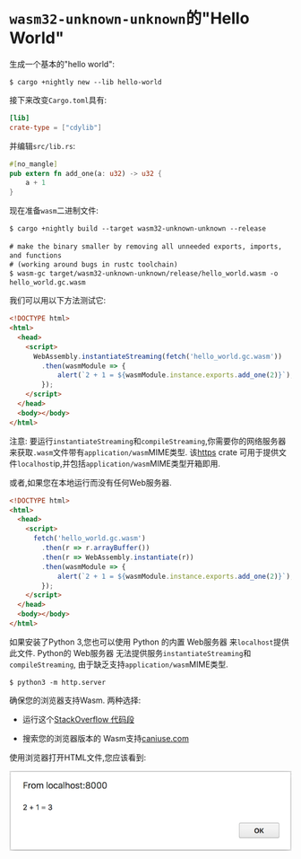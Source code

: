 
# `wasm32-unknown-unknown`的"Hello World"

生成一个基本的"hello world": 

    $ cargo +nightly new --lib hello-world

接下来改变`Cargo.toml`具有: 

```toml
[lib]
crate-type = ["cdylib"]
```

并编辑`src/lib.rs`: 

```rust
#[no_mangle]
pub extern fn add_one(a: u32) -> u32 {
    a + 1
}
```

现在准备`wasm`二进制文件: 

    $ cargo +nightly build --target wasm32-unknown-unknown --release

    # make the binary smaller by removing all unneeded exports, imports, and functions 
    # (working around bugs in rustc toolchain)
    $ wasm-gc target/wasm32-unknown-unknown/release/hello_world.wasm -o hello_world.gc.wasm

我们可以用以下方法测试它: 

```html
<!DOCTYPE html>
<html>
  <head>
    <script>
      WebAssembly.instantiateStreaming(fetch('hello_world.gc.wasm'))
        .then(wasmModule => {
            alert(`2 + 1 = ${wasmModule.instance.exports.add_one(2)}`);
        });
    </script>
  </head>
  <body></body>
</html>
```

注意: 要运行`instantiateStreaming`和`compileStreaming`,你需要你的网络服务器来获取`.wasm`文件带有`application/wasm`MIME类型. 该[https](https://github.com/thecoshman/http) crate 可用于提供文件`localhost`ip,并包括`application/wasm`MIME类型开箱即用. 

或者,如果您在本地运行而没有任何Web服务器. 

```html
<!DOCTYPE html>
<html>
  <head>
    <script>
      fetch('hello_world.gc.wasm')
        .then(r => r.arrayBuffer())
        .then(r => WebAssembly.instantiate(r))
        .then(wasmModule => {
            alert(`2 + 1 = ${wasmModule.instance.exports.add_one(2)}`);
        });
    </script>
  </head>
  <body></body>
</html>
```

如果安装了Python 3,您也可以使用 Python 的内置 Web服务器 来`localhost`提供此文件. Python的 Web服务器 无法提供服务`instantiateStreaming`和`compileStreaming`, 由于缺乏支持`application/wasm`MIME类型. 

    $ python3 -m http.server

确保您的浏览器支持Wasm. 两种选择: 

-   运行这个[StackOverflow 代码段](https://stackoverflow.com/a/47880734)

-   搜索您的浏览器版本的 Wasm支持[caniuse.com](https://caniuse.com/#search=wasm)

使用浏览器打开HTML文件,您应该看到: 

![Wasm Hello World Screenshot](./images/wasm_hello_world_screenshot.png)
